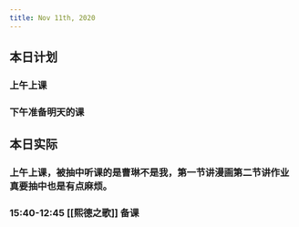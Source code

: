 ```yaml
---
title: Nov 11th, 2020
---
```


## 本日计划
### 上午上课
### 下午准备明天的课
## 本日实际
### 上午上课，被抽中听课的是曹琳不是我，第一节讲漫画第二节讲作业真要抽中也是有点麻烦。
### 15:40-12:45 [[熙德之歌]] 备课
###
### 
